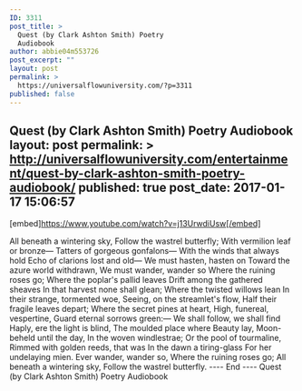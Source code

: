 ```yaml
---
ID: 3311
post_title: >
  Quest (by Clark Ashton Smith) Poetry
  Audiobook
author: abbie04m553726
post_excerpt: ""
layout: post
permalink: >
  https://universalflowuniversity.com/?p=3311
published: false
---
```

Quest (by Clark Ashton Smith) Poetry Audiobook
layout: post
permalink: >
  http://universalflowuniversity.com/entertainment/quest-by-clark-ashton-smith-poetry-audiobook/
published: true
post_date: 2017-01-17 15:06:57
---
[embed]https://www.youtube.com/watch?v=j13UrwdiUsw[/embed]<br>
<p>All beneath a wintering sky,
Follow the wastrel butterfly;
With vermilion leaf or bronze—
Tatters of gorgeous gonfalons—
With the winds that always hold
Echo of clarions lost and old—
We must hasten, hasten on
Toward the azure world withdrawn,
We must wander, wander so
Where the ruining roses go;
Where the poplar's pallid leaves
Drift among the gathered sheaves
In that harvest none shall glean;
Where the twisted willows lean
In their strange, tormented woe,
Seeing, on the streamlet's flow,
Half their fragile leaves depart;
Where the secret pines at heart,
High, funereal, vespertine,
Guard eternal sorrows green:—
We shall follow, we shall find
Haply, ere the light is blind,
The moulded place where Beauty lay,
Moon-beheld until the day,
In the woven windlestrae;
Or the pool of tourmaline,
Rimmed with golden reeds, that was
In the dawn a tiring-glass
For her undelaying mien.
Ever wander, wander so,
Where the ruining roses go;
All beneath a wintering sky,
Follow the wastrel butterfly.
---- End ----
Quest (by Clark Ashton Smith) Poetry Audiobook</p>